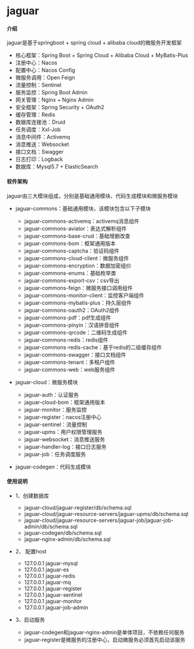 # jaguar

#### 介绍
jaguar是基于springboot + spring cloud + alibaba cloud的微服务开发框架
- 核心框架：Spring Boot + Spring Cloud + Alibaba Cloud + MyBatis-Plus
- 注册中心：Nacos
- 配置中心：Nacos Config 
- 微服务调用：Open Feign 
- 流量控制：Sentinel
- 服务监控：Spring Boot Admin
- 网关管理：Nginx + Nginx Admin
- 安全框架：Spring Security + OAuth2
- 缓存管理：Redis
- 数据库连接池：Druid
- 任务调度：Xxl-Job
- 消息中间件：Activemq
- 消息推送：Websocket
- 接口文档：Swagger
- 日志打印：Logback
- 数据库：Mysql5.7 + ElasticSearch


#### 软件架构
jaguar由三大模块组成，分别是基础通用模块、代码生成模块和微服务模块

- jaguar-commons：基础通用模块，该模块包含以下子模块
    - jaguar-commons-activemq：activemq消息组件
    - jaguar-commons-aviator：表达式解析组件
    - jaguar-commons-base-crud：基础增删改查
    - jaguar-commons-bom：框架通用版本
    - jaguar-commons-captcha：验证码组件
    - jaguar-commons-cloud-client：微服务组件
    - jaguar-commons-encryption：数据加密组价
    - jaguar-commons-enums：基础枚举类
    - jaguar-commons-export-csv：csv导出
    - jaguar-commons-feign：微服务接口调用组件
    - jaguar-commons-monitor-client：监控客户端组件
    - jaguar-commons-mybatis-plus：持久层组件
    - jaguar-commons-oauth2：OAuth2组件
    - jaguar-commons-pdf：pdf生成组件
    - jaguar-commons-pinyin：汉语拼音组件
    - jaguar-commons-qrcode：二维码生成组件
    - jaguar-commons-redis：redis组件
    - jaguar-commons-redis-cache：基于redis的二级缓存组件
    - jaguar-commons-swagger：接口文档组件
    - jaguar-commons-tenant：多租户组件
    - jaguar-commons-web：web服务组件
     
- jaguar-cloud：微服务模块
    - jaguar-auth：认证服务
    - jaguar-cloud-bom：框架通用版本
    - jaguar-monitor：服务监控
    - jaguar-register：nacos注册中心
    - jaguar-sentinel：流量控制
    - jaguar-upms：用户权限管理服务
    - jaguar-websocket：消息推送服务
    - jaguar-handler-log：接口日志服务
    - jaguar-job：任务调度服务
  
- jaguar-codegen：代码生成模块

#### 使用说明
- 1、创建数据库
    - jaguar-cloud/jaguar-register/db/schema.sql
    - jaguar-cloud/jaguar-resource-servers/jaguar-upms/db/schema.sql
    - jaguar-cloud/jaguar-resource-servers/jaguar-job/jaguar-job-admin/db/schema.sql
    - jaguar-codegen/db/schema.sql
    - jaguar-nginx-admin/db/schema.sql
  
- 2、 配置host
    - 127.0.0.1       jaguar-mysql
    - 127.0.0.1       jaguar-es
    - 127.0.0.1       jaguar-redis
    - 127.0.0.1       jaguar-mq
    - 127.0.0.1       jaguar-register
    - 127.0.0.1       jaguar-sentinel
    - 127.0.0.1       jaguar-monitor
    - 127.0.0.1       jaguar-job-admin
  
- 3、启动服务
    - jaguar-codegen和jaguar-nginx-admin是单体项目，不依赖任何服务
    - jaguar-register是微服务的注册中心，启动微服务必须首先启动该服务